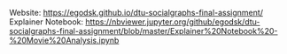 Website: https://egodsk.github.io/dtu-socialgraphs-final-assignment/
Explainer Notebook: https://nbviewer.jupyter.org/github/egodsk/dtu-socialgraphs-final-assignment/blob/master/Explainer%20Notebook%20-%20Movie%20Analysis.ipynb
